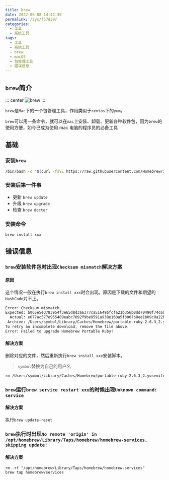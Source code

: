 ```yaml
---
title: brew
date: 2022-06-08 14:42:39
permalink: /sys/f57d39/
categories:
  - 工具
  - 系统工具
tags:
  - 工具
  - 系统工具
  - brew
  - macOS
  - 包管理工具
  - 错误信息
---
```


## `brew`简介

::: center
![brew](https://cdn.staticaly.com/gh/xingcxb/blog_img@blog1/blog/tools/sys/brew/homebrew-256x256.png)
:::

`brew`是`Mac`下的一个包管理工具，作用类似于`centos`下的`yum`。

`brew`可以用一条命令，就可以在`mac`上安装、卸载、更新各种软件包，因为`brew`的使用方便，如今已成为使用 mac 电脑的程序员的必备工具

<!-- more -->

<InArticleAdsense
    data-ad-client="ca-pub-1725717718088510"
    data-ad-slot="7426219401">
</InArticleAdsense>

## 基础

### 安装`brew`

``` bash
/bin/bash -c "$(curl -fsSL https://raw.githubusercontent.com/Homebrew/install/HEAD/install.sh)"
```

### 安装后第一件事

- 更新
  `brew update`
- 升级
  `brew upgrade`
- 检查
  `brew doctor`

### 安装命令

`brew install xxx`

## 错误信息

### `brew`安装软件包时出现`Checksum mismatch`解决方案

#### 原因

这个情况一般在执行`brew install xxx`时会出现。原因是下载的文件和期望的`HashCode`对不上。

``` bash
Error: Checksum mismatch.
Expected: b065e5e3783954f3e65d8d3a6377ca51649bfcfa21b356b0dd70490f74c6bd86
  Actual: e077ac577e955489eabc7092f9be9591a938e160a5f3007b8ee1b09c8a22b4b2
 Archive: /Users/symbol/Library/Caches/Homebrew/portable-ruby-2.6.3_2.yosemite.bottle.tar.gz
To retry an incomplete download, remove the file above.
Error: Failed to upgrade Homebrew Portable Ruby!
```

#### 解决方案

删除对应的文件，然后重新执行`brew install xxx`安装脚本。

> `symbol`替换为自己的用户名

``` bash
rm /Users/symbol/Library/Caches/Homebrew/portable-ruby-2.6.3_2.yosemite.bottle.tar.gz
```

### `brew`运行`brew service restart xxx`的时候出现`Unknown command: service`

#### 解决方案

执行`brew update-reset`

### `brew`执行时出现`No remote 'origin' in /opt/homebrew/Library/Taps/homebrew/homebrew-services, skipping update!`

#### 解决方案

``` shell
rm -rf "/opt/homebrew/Library/Taps/homebrew/homebrew-services"
brew tap homebrew/services
```